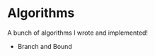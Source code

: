 Algorithms
==========

A bunch of algorithms I wrote and implemented!
<ul>
<li> Branch and Bound</li>
</ul>
